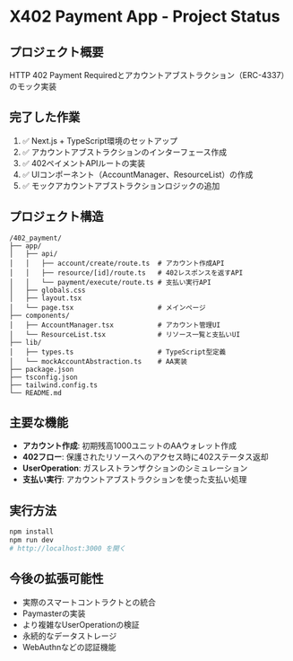 # X402 Payment App - Project Status

## プロジェクト概要
HTTP 402 Payment Requiredとアカウントアブストラクション（ERC-4337）のモック実装

## 完了した作業
1. ✅ Next.js + TypeScript環境のセットアップ
2. ✅ アカウントアブストラクションのインターフェース作成
3. ✅ 402ペイメントAPIルートの実装
4. ✅ UIコンポーネント（AccountManager、ResourceList）の作成
5. ✅ モックアカウントアブストラクションロジックの追加

## プロジェクト構造
```
/402_payment/
├── app/
│   ├── api/
│   │   ├── account/create/route.ts  # アカウント作成API
│   │   ├── resource/[id]/route.ts   # 402レスポンスを返すAPI
│   │   └── payment/execute/route.ts # 支払い実行API
│   ├── globals.css
│   ├── layout.tsx
│   └── page.tsx                     # メインページ
├── components/
│   ├── AccountManager.tsx           # アカウント管理UI
│   └── ResourceList.tsx             # リソース一覧と支払いUI
├── lib/
│   ├── types.ts                     # TypeScript型定義
│   └── mockAccountAbstraction.ts    # AA実装
├── package.json
├── tsconfig.json
├── tailwind.config.ts
└── README.md
```

## 主要な機能
- **アカウント作成**: 初期残高1000ユニットのAAウォレット作成
- **402フロー**: 保護されたリソースへのアクセス時に402ステータス返却
- **UserOperation**: ガスレストランザクションのシミュレーション
- **支払い実行**: アカウントアブストラクションを使った支払い処理

## 実行方法
```bash
npm install
npm run dev
# http://localhost:3000 を開く
```

## 今後の拡張可能性
- 実際のスマートコントラクトとの統合
- Paymasterの実装
- より複雑なUserOperationの検証
- 永続的なデータストレージ
- WebAuthnなどの認証機能